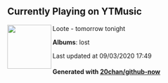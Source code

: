 ## Currently Playing on YTMusic

[<img align="left" width="100" src="https://lh3.googleusercontent.com/9ilraY4HmVAcSYYM-HhkSO3aSVmrDaQnOXRK1E-yQg-cs4S-3M60WLs_1a85chocWvwuC0UjiWx0EgV3">](https://music.youtube.com/channel/UCjMuOvqIb-J-EkhZZDXcE3w)

Loote - tomorrow tonight

**Albums**: lost

Last updated at 09/03/2020 17:49

#### Generated with [20chan/github-now](https://github.com/20chan/github-now)


<!--
**20chan/20chan** is a ✨ _special_ ✨ repository because its `README.md` (this file) appears on your GitHub profile.

Here are some ideas to get you started:

- 🔭 I’m currently working on ...
- 🌱 I’m currently learning ...
- 👯 I’m looking to collaborate on ...
- 🤔 I’m looking for help with ...
- 💬 Ask me about ...
- 📫 How to reach me: ...
- 😄 Pronouns: ...
- ⚡ Fun fact: ...
-->
